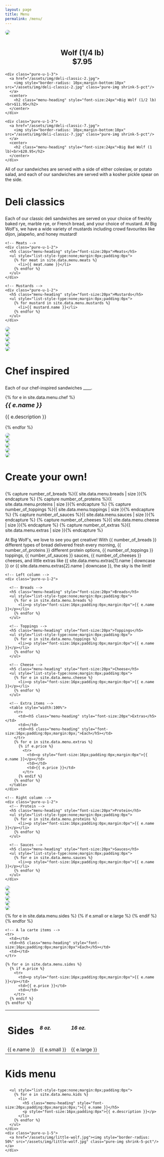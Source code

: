 ```yaml
---
layout: page
title: Menu
permalink: /menu/
---
```


<!-- Deli classics -->
<div id="menu">

  <div class="pure-g">
  <div class="pure-u-1-3">
    <a href="/assets/img/deli-classic-6.jpg">
      <img style="border-radius: 10px;margin-bottom:10px" src="/assets/img/deli-classic-6.jpg" class="pure-img shrink-5-pct"/>
    </a>
    <center>
      <h2 class="menu-heading" style="font-size:24px">Wolf (1/4 lb)<br>$7.95</h2>
    </center>
  </div>

    <div class="pure-u-1-3">
      <a href="/assets/img/deli-classic-2.jpg">
        <img style="border-radius: 10px;margin-bottom:10px" src="/assets/img/deli-classic-2.jpg" class="pure-img shrink-5-pct"/>
      </a>
      <center>
        <h2 class="menu-heading" style="font-size:24px">Big Wolf (1/2 lb)<br>$11.95</h2>
      </center>
    </div>

    <div class="pure-u-1-3">
      <a href="/assets/img/deli-classic-7.jpg">
        <img style="border-radius: 10px;margin-bottom:10px" src="/assets/img/deli-classic-7.jpg" class="pure-img shrink-5-pct"/>
      </a>
      <center>
        <h2 class="menu-heading" style="font-size:24px">Big Bad Wolf (1 lb)<br>$20.95</h2>
      </center>
    </div>
  </div>

  <p>All of our sandwiches are served with a side of either coleslaw, or potato salad, and each of our sandwiches are served with a kosher pickle spear on the side.</p>

  <h2 class="menu-heading" style="font-size:32px">Deli classics</h2>

  <p>Each of our classic deli sandwiches are served on your choice of freshly baked rye, marble rye, or French bread, and your choice of mustard. At Big Wolf's, we have a wide variety of mustards including crowd favourites like dijon, jalapeño, and honey mustard!</p>

  <div class="pure-g">

    <!-- Meats -->
    <div class="pure-u-1-2">
      <h5 class="menu-heading" style="font-size:20px">Meats</h5>
      <ul style="list-style-type:none;margin:0px;padding:0px">
        {% for meat in site.data.menu.meats %}
          <li>{{ meat.name }}</li>
        {% endfor %}
      </ul>
    </div>

    <!-- Mustards -->
    <div class="pure-u-1-2">
      <h5 class="menu-heading" style="font-size:20px">Mustards</h5>
      <ul style="list-style-type:none;margin:0px;padding:0px">
        {% for mustard in site.data.menu.mustards %}
          <li>{{ mustard.name }}</li>
        {% endfor %}
      </ul>
    </div>
  </div>  

  <!-- 1x5 array of images showing the deli classics -->
  <div class="pure-g" style="margin-top:10px; margin-bottom:10px">
    <div class="pure-u-1-5"><a href="/assets/img/deli-classic-4.jpg"><img style="border-radius: 50%" src="/assets/img/deli-classic-4.jpg" class="pure-img shrink-5-pct"/></a></div>
    <div class="pure-u-1-5"><a href="/assets/img/deli-classic-1.jpg"><img style="border-radius: 50%" src="/assets/img/deli-classic-1.jpg" class="pure-img shrink-5-pct"/></a></div>
    <div class="pure-u-1-5"><a href="/assets/img/deli-classic-2.jpg"><img style="border-radius: 50%" src="/assets/img/deli-classic-2.jpg" class="pure-img shrink-5-pct"/></a></div>
    <div class="pure-u-1-5"><a href="/assets/img/deli-classic-3.jpg"><img style="border-radius: 50%" src="/assets/img/deli-classic-3.jpg" class="pure-img shrink-5 -pct"/></a></div>
    <div class="pure-u-1-5"><a href="/assets/img/deli-classic-5.jpg"><img style="border-radius: 50%" src="/assets/img/deli-classic-5.jpg" class="pure-img shrink-5-pct"/></a></div>
  </div>

  <!-- Chef inspired sandwiches -->
  <h2 class="menu-heading" style="font-size:32px">Chef inspired</h2>
  <p>Each of our chef-inspired sandwiches ____.</p>

  <ul style="list-style-type:none;margin:0px;padding:0px">
    {% for e in site.data.menu.chef %}
      <li>
        <h5 class="menu-heading" style="font-size:20px;padding:0px;margin-top:5px;margin-bottom:5px">{{ e.name }}</h5>
        <p style="font-size:16px;padding:0px">{{ e.description }}</p>
      </li>
    {% endfor %}
  </ul>

  <!-- 1x5 array of images showing the chef inspired sandwiches -->
  <div class="pure-g" style="margin-top:10px; margin-bottom:10px">
    <div class="pure-u-1-5"><a href="/assets/img/chef-old-3.jpg"><img style="border-radius: 50%" src="/assets/img/chef-old-3.jpg" class="pure-img shrink-5-pct"/></a></div>
    <div class="pure-u-1-5"><a href="/assets/img/chef-old-2.jpg"><img style="border-radius: 50%" src="/assets/img/chef-old-2.jpg" class="pure-img shrink-5-pct"/></a></div>
    <div class="pure-u-1-5"><a href="/assets/img/chef-old-1.jpg"><img style="border-radius: 50%" src="/assets/img/chef-old-1.jpg" class="pure-img shrink-5-pct"/></a></div>
    <div class="pure-u-1-5"><a href="/assets/img/chef-old-4.jpg"><img style="border-radius: 50%" src="/assets/img/chef-old-4.jpg" class="pure-img shrink-5-pct"/></a></div>
    <div class="pure-u-1-5"><a href="/assets/img/chef-old-5.jpg"><img style="border-radius: 50%" src="/assets/img/chef-old-5.jpg" class="pure-img shrink-5-pct"/></a></div>
  </div>

  <!-- Create your own sandwiches -->
  <h2 class="menu-heading" style="font-size:32px">Create your own!</h2>

  <!-- First, count all of the items we have available -->
  {% capture number_of_breads %}{{ site.data.menu.breads | size }}{% endcapture %}
  {% capture number_of_proteins %}{{ site.data.menu.proteins | size }}{% endcapture %}
  {% capture number_of_toppings %}{{ site.data.menu.toppings | size }}{% endcapture %}
  {% capture number_of_sauces %}{{ site.data.menu.sauces | size }}{% endcapture %}
  {% capture number_of_cheeses %}{{ site.data.menu.cheese | size }}{% endcapture %}
  {% capture number_of_extras %}{{ site.data.menu.extras | size }}{% endcapture %}

  <!-- A friendly blurb that talks about how many different options guests have -->
  At Big Wolf's, we love to see you get creative! With {{ number_of_breads }} different types of bread delivered fresh every morning, {{ number_of_proteins }} different protein options, {{ number_of_toppings }} toppings, {{ number_of_sauces }} sauces, {{ number_of_cheeses }} cheeses, and little extras like {{ site.data.menu.extras[1].name | downcase }} or {{ site.data.menu.extras[2].name | downcase }}, the sky is the limit!

  <!-- Guests can chose from a smörgåsbord of meats, breads, toppings, and sauces -->
  <div class="pure-g">

    <!-- Left column -->
    <div class="pure-u-1-2">

      <!-- Breads -->
      <h5 class="menu-heading" style="font-size:20px">Breads</h5>
      <ul style="list-style-type:none;margin:0px;padding:0px">
        {% for e in site.data.menu.breads %}
          <li><p style="font-size:16px;padding:0px;margin:0px">{{ e.name }}</p></li>
        {% endfor %}
      </ul>

      <!-- Toppings -->
      <h5 class="menu-heading" style="font-size:20px">Toppings</h5>
      <ul style="list-style-type:none;margin:0px;padding:0px">
        {% for e in site.data.menu.toppings %}
          <li><p style="font-size:16px;padding:0px;margin:0px">{{ e.name }}</p></li>
        {% endfor %}
      </ul>

      <!-- Cheese -->
      <h5 class="menu-heading" style="font-size:20px">Cheese</h5>
      <ul style="list-style-type:none;margin:0px;padding:0px">
        {% for e in site.data.menu.cheese %}
          <li><p style="font-size:16px;padding:0px;margin:0px">{{ e.name }}</p></li>
        {% endfor %}
      </ul>

      <!-- Extra items -->
      <table style="width:100%">
        <tr>
          <td><h5 class="menu-heading" style="font-size:20px">Extras</h5></td>
          <td></td>
          <td><h5 class="menu-heading" style="font-size:16px;padding:0px;margin:0px;">Each</h5></td>
        </tr>
        {% for e in site.data.menu.extras %}
          {% if e.price %}
            <tr>
              <td><p style="font-size:16px;padding:0px;margin:0px">{{ e.name }}</p></td>
              <td></td>
              <td>{{ e.price }}</td>
            </tr>
          {% endif %}
        {% endfor %}
      </table>
    </div>

    <!-- Right column -->
    <div class="pure-u-1-2">
      <!-- Protein -->
      <h5 class="menu-heading" style="font-size:20px">Protein</h5>
      <ul style="list-style-type:none;margin:0px;padding:0px">
        {% for e in site.data.menu.proteins %}
          <li><p style="font-size:16px;padding:0px;margin:0px">{{ e.name }}</p></li>
        {% endfor %}
      </ul>

      <!-- Sauces -->
      <h5 class="menu-heading" style="font-size:20px">Sauces</h5>
      <ul style="list-style-type:none;margin:0px;padding:0px">
        {% for e in site.data.menu.sauces %}
          <li><p style="font-size:16px;padding:0px;margin:0px">{{ e.name }}</p></li>
        {% endfor %}
      </ul>
    </div>
  </div>

  <!-- 1x5 array of images showing the meats, toppings, etc. available -->
  <div class="pure-g" style="margin-top:10px; margin-bottom:10px">
    <div class="pure-u-1-5"><a href="/assets/img/create-1.jpg"><img style="border-radius: 50%" src="/assets/img/create-1.jpg" class="pure-img shrink-5-pct"/></a></div>
    <div class="pure-u-1-5"><a href="/assets/img/create-2.jpg"><img style="border-radius: 50%" src="/assets/img/create-2.jpg" class="pure-img shrink-5-pct"/></a></div>
    <div class="pure-u-1-5"><a href="/assets/img/create-3.jpg"><img style="border-radius: 50%" src="/assets/img/create-3.jpg" class="pure-img shrink-5-pct"/></a></div>
    <div class="pure-u-1-5"><a href="/assets/img/create-4.jpg"><img style="border-radius: 50%" src="/assets/img/create-4.jpg" class="pure-img shrink-5-pct"/></a></div>
    <div class="pure-u-1-5"><a href="/assets/img/create-5.jpg"><img style="border-radius: 50%" src="/assets/img/create-5.jpg" class="pure-img shrink-5-pct"/></a></div>
  </div>

  <!-- Sides -->
  <table style="width:100%">
    <tr>
      <td><h2 class="menu-heading" style="; font-size:32px">Sides</h2></td>
      <td><h5 class="menu-heading" style="font-size:16px;padding:0px;margin:0px;">8 oz.</h5></td>
      <td><h5 class="menu-heading" style="font-size:16px;padding:0px;margin:0px;">16 oz.</h5></td>
    </tr>
    {% for e in site.data.menu.sides %}
      {% if e.small or e.large %}
        <tr>
          <td><p style="font-size:16px;padding:0px;margin:0px">{{ e.name }}</p></td>
          <td>{{ e.small }}</td>
          <td>{{ e.large }}</td>
        </tr>
      {% endif %}
    {% endfor %}

    <!-- A la carte items -->
    <tr>
      <td></td>
      <td><h5 class="menu-heading" style="font-size:16px;padding:0px;margin:0px">Each</h5></td>
      <td></td>
    </tr>

    {% for e in site.data.menu.sides %}
      {% if e.price %}
        <tr>
          <td><p style="font-size:16px;padding:0px;margin:0px">{{ e.name }}</p></td>
          <td>{{ e.price }}</td>
          <td></td>
        </tr>
      {% endif %}
    {% endfor %}
  </table>

  <!-- Kids menu -->
  <h2 class="menu-heading" style="; font-size:32px">Kids menu</h2>

  <div class="pure-g" style="margin-top:10px; margin-bottom:10px">
    <div class="pure-u-4-5">

      <ul style="list-style-type:none;margin:0px;padding:0px">
        {% for e in site.data.menu.kids %}
          <li>
            <h5 class="menu-heading" style="font-size:20px;padding:0px;margin:0px;">{{ e.name }}</h5>
            <p style="font-size:16px;padding:0px">{{ e.description }}</p>
          </li>
        {% endfor %}
      </ul>
    </div>
    <div class="pure-u-1-5">
      <a href="/assets/img/little-wolf.jpg"><img style="border-radius: 50%" src="/assets/img/little-wolf.jpg" class="pure-img shrink-5-pct"/></a>
    </div>
  </div>
</div>
